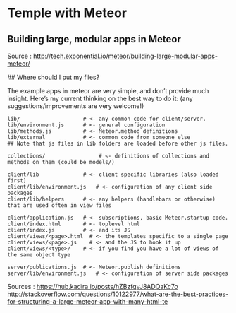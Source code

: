 # Temple with Meteor

## Building large, modular apps in Meteor

Source : http://tech.exponential.io/meteor/building-large-modular-apps-meteor/

## Where should I put my files?

The example apps in meteor are very simple, and don’t provide much insight.
Here’s my current thinking on the best way to do it: (any suggestions/improvements are very welcome!)

```
lib/                    # <- any common code for client/server.
lib/environment.js      # <- general configuration
lib/methods.js          # <- Meteor.method definitions
lib/external            # <- common code from someone else
## Note that js files in lib folders are loaded before other js files.

collections/                 # <- definitions of collections and methods on them (could be models/)

client/lib              # <- client specific libraries (also loaded first)
client/lib/environment.js   # <- configuration of any client side packages
client/lib/helpers      # <- any helpers (handlebars or otherwise) that are used often in view files

client/application.js   # <- subscriptions, basic Meteor.startup code.
client/index.html       # <- toplevel html
client/index.js         # <- and its JS
client/views/<page>.html  # <- the templates specific to a single page
client/views/<page>.js    # <- and the JS to hook it up
client/views/<type>/    # <- if you find you have a lot of views of the same object type

server/publications.js  # <- Meteor.publish definitions
server/lib/environment.js   # <- configuration of server side packages
```

Sources : https://hub.kadira.io/posts/hZBzfqvJ8ADQaKc7o
http://stackoverflow.com/questions/10122977/what-are-the-best-practices-for-structuring-a-large-meteor-app-with-many-html-te
